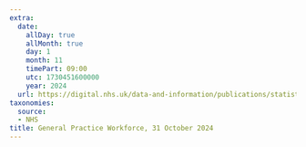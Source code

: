 ```yaml
---
extra:
  date:
    allDay: true
    allMonth: true
    day: 1
    month: 11
    timePart: 09:00
    utc: 1730451600000
    year: 2024
  url: https://digital.nhs.uk/data-and-information/publications/statistical/general-and-personal-medical-services/31-october-2024
taxonomies:
  source:
  - NHS
title: General Practice Workforce, 31 October 2024
---
```

